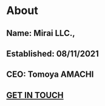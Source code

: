 # About
## Name: Mirai LLC.,
## Established: 08/11/2021
## CEO: Tomoya AMACHI
## [GET IN TOUCH](mailto:contact@mirai-security.com)
